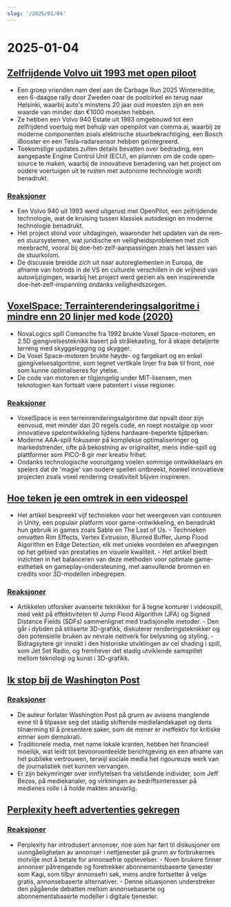 ```yaml
---
slug: '/2025/01/04'
---
```


# 2025-01-04

## [Zelfrijdende Volvo uit 1993 met open piloot](https://practicapp.com/carbagepilot-part1/)

- Een groep vrienden nam deel aan de Carbage Run 2025 Wintereditie, een 6-daagse rally door Zweden naar de poolcirkel en terug naar Helsinki, waarbij auto's minstens 20 jaar oud moesten zijn en een waarde van minder dan €1000 moesten hebben.
- Ze hebben een Volvo 940 Estate uit 1993 omgebouwd tot een zelfrijdend voertuig met behulp van openpilot van comma.ai, waarbij ze moderne componenten zoals elektrische stuurbekrachtiging, een Bosch iBooster en een Tesla-radarsensor hebben geïntegreerd.
- Toekomstige updates zullen details bevatten over bedrading, een aangepaste Engine Control Unit (ECU), en plannen om de code open-source te maken, waarbij de innovatieve benadering van het project om oudere voertuigen uit te rusten met autonome technologie wordt benadrukt.

### [Reaksjoner](https://news.ycombinator.com/item?id=42592910)

- Een Volvo 940 uit 1993 werd uitgerust met OpenPilot, een zelfrijdende technologie, wat de kruising tussen klassiek autodesign en moderne technologie benadrukt.
- Het project stond voor uitdagingen, waaronder het updaten van de rem- en stuursystemen, wat juridische en veiligheidsproblemen met zich meebracht, vooral bij doe-het-zelf-aanpassingen zoals het lassen van de stuurkolom.
- De discussie breidde zich uit naar autoreglementen in Europa, de afname van hotrods in de VS en culturele verschillen in de vrijheid van autowijzigingen, waarbij het project werd gezien als een inspirerende doe-het-zelf-inspanning ondanks veiligheidszorgen.

## [VoxelSpace: Terrainterenderingsalgoritme i mindre enn 20 linjer med kode (2020)](https://github.com/s-macke/VoxelSpace)

- NovaLogics spill Comanche fra 1992 brukte Voxel Space-motoren, en 2.5D gjengivelsesteknikk basert på strålekasting, for å skape detaljerte terreng med skyggelegging og skygger.
- De Voxel Space-motoren brukte høyde- og fargekart og en enkel gjengivelsesalgoritme, som tegnet vertikale linjer fra bak til front, noe som kunne optimaliseres for ytelse.
- De code van motoren er tilgjengelig under MIT-lisensen, men teknologien kan fortsatt være patentert i visse regioner.

### [Reaksjoner](https://news.ycombinator.com/item?id=42588956)

- VoxelSpace is een terreinrenderingsalgoritme dat opvalt door zijn eenvoud, met minder dan 20 regels code, en roept nostalgie op voor innovatieve spelontwikkeling tijdens hardware-beperkte tijdperken.
- Moderne AAA-spill fokuserer på komplekse optimaliseringer og markedstrender, ofte på bekostning av originalitet, mens indie-spill og plattformer som PICO-8 gir mer kreativ frihet.
- Ondanks technologische vooruitgang voelen sommige ontwikkelaars en spelers dat de 'magie' van oudere spellen ontbreekt, hoewel innovatieve projecten zoals voxel rendering creativiteit blijven inspireren.

## [Hoe teken je een omtrek in een videospel](https://ameye.dev/notes/rendering-outlines/)

- Het artikel bespreekt vijf technieken voor het weergeven van contouren in Unity, een populair platform voor game-ontwikkeling, en benadrukt hun gebruik in games zoals Sable en The Last of Us. - Technieken omvatten Rim Effects, Vertex Extrusion, Blurred Buffer, Jump Flood Algorithm en Edge Detection, elk met unieke voordelen en afwegingen op het gebied van prestaties en visuele kwaliteit. - Het artikel biedt inzichten in het balanceren van deze methoden voor optimale game-esthetiek en gameplay-ondersteuning, met aanvullende bronnen en credits voor 3D-modellen inbegrepen.

### [Reaksjoner](https://news.ycombinator.com/item?id=42593614)

- Artikkelen utforsker avanserte teknikker for å tegne konturer i videospill, med vekt på effektiviteten til Jump Flood Algorithm (JFA) og Signed Distance Fields (SDFs) sammenlignet med tradisjonelle metoder. - Den går i dybden på stiliserte 3D-grafikk, diskuterer renderingsteknikker og den potensielle bruken av nevrale nettverk for belysning og styling. - Bidragsytere gir innsikt i den historiske utviklingen av cel shading i spill, som Jet Set Radio, og fremhever det stadig utviklende samspillet mellom teknologi og kunst i 3D-grafikk.

## [Ik stop bij de Washington Post](https://anntelnaes.substack.com/p/why-im-quitting-the-washington-post)

### [Reaksjoner](https://news.ycombinator.com/item?id=42591221)

- De auteur forlater Washington Post på grunn av avisens manglende evne til å tilpasse seg det stadig skiftende medielandskapet og dens tilnærming til å presentere saker, som de mener er ineffektiv for kritiske emner som demokrati.
- Traditionele media, met name lokale kranten, hebben het financieel moeilijk, wat leidt tot bevooroordeelde berichtgeving en een afname van het publieke vertrouwen, terwijl sociale media het rigoureuze werk van de journalistiek niet kunnen vervangen.
- Er zijn bekymringer over innflytelsen fra velstående individer, som Jeff Bezos, på mediekanaler, og virkningen av bedriftsinteresser på medienes rolle i å holde makten ansvarlig.

## [Perplexity heeft advertenties gekregen](https://twitter.com/damengchen/status/1875296442417607072)

### [Reaksjoner](https://news.ycombinator.com/item?id=42589863)

- Perplexity har introdusert annonser, noe som har ført til diskusjoner om uunngåeligheten av annonser i nettjenester på grunn av forbrukernes motvilje mot å betale for annonsefrie opplevelser. - Noen brukere finner annonser påtrengende og foretrekker abonnementsbaserte tjenester som Kagi, som tilbyr annonsefri søk, mens andre fortsetter å velge gratis, annonsebaserte alternativer. - Denne situasjonen understreker den pågående debatten mellom annonsebaserte og abonnementsbaserte modeller i digitale tjenester.

<head>
  <meta property="og:title" content="Zelfrijdende Volvo uit 1993 met open piloot" />
  <meta property="og:type" content="website" />
  <meta property="og:image" content="https://og.cho.sh/api/og/?title=Zelfrijdende%20Volvo%20uit%201993%20met%20open%20piloot&subheading=l%C3%B8rdag%204.%20januar%202025%3A%20Sammendrag%20av%20Hacker%20News" />
</head>
